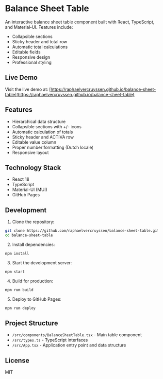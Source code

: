# Balance Sheet Table

An interactive balance sheet table component built with React, TypeScript, and Material-UI. Features include:

- Collapsible sections
- Sticky header and total row
- Automatic total calculations
- Editable fields
- Responsive design
- Professional styling

## Live Demo

Visit the live demo at: [https://raphaelvercruyssen.github.io/balance-sheet-table](https://raphaelvercruyssen.github.io/balance-sheet-table)

## Features

- Hierarchical data structure
- Collapsible sections with +/- icons
- Automatic calculation of totals
- Sticky header and ACTIVA row
- Editable value column
- Proper number formatting (Dutch locale)
- Responsive layout

## Technology Stack

- React 18
- TypeScript
- Material-UI (MUI)
- GitHub Pages

## Development

1. Clone the repository:
```bash
git clone https://github.com/raphaelvercruyssen/balance-sheet-table.git
cd balance-sheet-table
```

2. Install dependencies:
```bash
npm install
```

3. Start the development server:
```bash
npm start
```

4. Build for production:
```bash
npm run build
```

5. Deploy to GitHub Pages:
```bash
npm run deploy
```

## Project Structure

- `/src/components/BalanceSheetTable.tsx` - Main table component
- `/src/types.ts` - TypeScript interfaces
- `/src/App.tsx` - Application entry point and data structure

## License

MIT 
